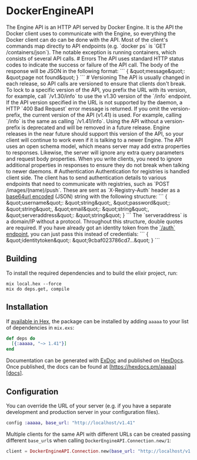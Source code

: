 # DockerEngineAPI

The Engine API is an HTTP API served by Docker Engine. It is the API the Docker client uses to communicate with the Engine, so everything the Docker client can do can be done with the API.  Most of the client&#39;s commands map directly to API endpoints (e.g. &#x60;docker ps&#x60; is &#x60;GET /containers/json&#x60;). The notable exception is running containers, which consists of several API calls.  # Errors  The API uses standard HTTP status codes to indicate the success or failure of the API call. The body of the response will be JSON in the following format:  &#x60;&#x60;&#x60; {   \&quot;message\&quot;: \&quot;page not found\&quot; } &#x60;&#x60;&#x60;  # Versioning  The API is usually changed in each release, so API calls are versioned to ensure that clients don&#39;t break. To lock to a specific version of the API, you prefix the URL with its version, for example, call &#x60;/v1.30/info&#x60; to use the v1.30 version of the &#x60;/info&#x60; endpoint. If the API version specified in the URL is not supported by the daemon, a HTTP &#x60;400 Bad Request&#x60; error message is returned.  If you omit the version-prefix, the current version of the API (v1.41) is used. For example, calling &#x60;/info&#x60; is the same as calling &#x60;/v1.41/info&#x60;. Using the API without a version-prefix is deprecated and will be removed in a future release.  Engine releases in the near future should support this version of the API, so your client will continue to work even if it is talking to a newer Engine.  The API uses an open schema model, which means server may add extra properties to responses. Likewise, the server will ignore any extra query parameters and request body properties. When you write clients, you need to ignore additional properties in responses to ensure they do not break when talking to newer daemons.   # Authentication  Authentication for registries is handled client side. The client has to send authentication details to various endpoints that need to communicate with registries, such as &#x60;POST /images/(name)/push&#x60;. These are sent as &#x60;X-Registry-Auth&#x60; header as a [base64url encoded](https://tools.ietf.org/html/rfc4648#section-5) (JSON) string with the following structure:  &#x60;&#x60;&#x60; {   \&quot;username\&quot;: \&quot;string\&quot;,   \&quot;password\&quot;: \&quot;string\&quot;,   \&quot;email\&quot;: \&quot;string\&quot;,   \&quot;serveraddress\&quot;: \&quot;string\&quot; } &#x60;&#x60;&#x60;  The &#x60;serveraddress&#x60; is a domain/IP without a protocol. Throughout this structure, double quotes are required.  If you have already got an identity token from the [&#x60;/auth&#x60; endpoint](#operation/SystemAuth), you can just pass this instead of credentials:  &#x60;&#x60;&#x60; {   \&quot;identitytoken\&quot;: \&quot;9cbaf023786cd7...\&quot; } &#x60;&#x60;&#x60; 

## Building

To install the required dependencies and to build the elixir project, run:

```console
mix local.hex --force
mix do deps.get, compile
```

## Installation

If [available in Hex][], the package can be installed by adding `aaaaa` to
your list of dependencies in `mix.exs`:

```elixir
def deps do
  [{:aaaaa, "~> 1.41"}]
end
```

Documentation can be generated with [ExDoc][] and published on [HexDocs][]. Once published, the docs can be found at
[https://hexdocs.pm/aaaaa][docs].

## Configuration

You can override the URL of your server (e.g. if you have a separate development and production server in your
configuration files).

```elixir
config :aaaaa, base_url: "http://localhost/v1.41"
```

Multiple clients for the same API with different URLs can be created passing different `base_url`s when calling
`DockerEngineAPI.Connection.new/1`:

```elixir
client = DockerEngineAPI.Connection.new(base_url: "http://localhost/v1.41")
```

[exdoc]: https://github.com/elixir-lang/ex_doc
[hexdocs]: https://hexdocs.pm
[available in hex]: https://hex.pm/docs/publish
[docs]: https://hexdocs.pm/aaaaa
